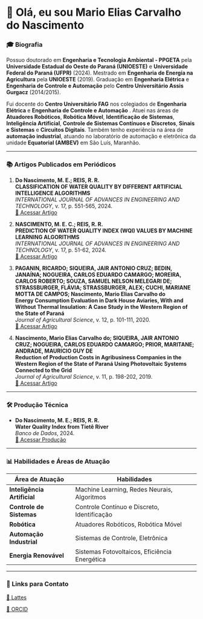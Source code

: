 # 👋 Olá, eu sou Mario Elias Carvalho do Nascimento

### 🎓 Biografia
Possuo doutorado em **Engenharia e Tecnologia Ambiental - PPGETA** pela **Universidade Estadual do Oeste do Paraná (UNIOESTE)** e **Universidade Federal do Paraná (UFPR)** (2024). Mestrado em **Engenharia de Energia na Agricultura** pela **UNIOESTE** (2019). Graduação em **Engenharia Elétrica** e **Engenharia de Controle e Automação** pelo **Centro Universitário Assis Gurgacz** (2014/2015). 

Fui docente do **Centro Universitário FAG** nos colegiados de **Engenharia Elétrica** e **Engenharia de Controle e Automação** . Atuei nas áreas de **Atuadores Robóticos**, **Robótica Móvel**, **Identificação de Sistemas**, **Inteligência Artificial**, **Controle de Sistemas Contínuos e Discretos**, **Sinais e Sistemas** e **Circuitos Digitais**. Também tenho experiência na área de **automação industrial**, atuando no laboratório de automação e eletrônica da unidade **Equatorial (AMBEV)** em São Luís, Maranhão.

---

### 📚 Artigos Publicados em Periódicos

1. **Do Nascimento, M. E.; REIS, R. R.**  
   **CLASSIFICATION OF WATER QUALITY BY DIFFERENT ARTIFICIAL INTELLIGENCE ALGORITHMS**  
   *INTERNATIONAL JOURNAL OF ADVANCES IN ENGINEERING AND TECHNOLOGY*, v. 17, p. 551-565, 2024.  
   [🔗 Acessar Artigo](https://zenodo.org/records/14729465)

2. **NASCIMENTO, M. E. C.; REIS, R. R.**  
   **PREDICTION OF WATER QUALITY INDEX (WQI) VALUES BY MACHINE LEARNING ALGORITHMS**  
   *INTERNATIONAL JOURNAL OF ADVANCES IN ENGINEERING AND TECHNOLOGY*, v. 17, p. 51-62, 2024.  
   [🔗 Acessar Artigo](https://zenodo.org/records/10862055)

3. **PAGANIN, RICARDO; SIQUEIRA, JAIR ANTONIO CRUZ; BEDIN, JANAÍNA; NOGUEIRA, CARLOS EDUARDO CAMARGO; MOREIRA, CARLOS ROBERTO; SOUZA, SAMUEL NELSON MELEGARI DE; STRASSBURGER, FLÁVIA; STRASSBURGER, ALEX; CUCHI, MARIANE MOTTA DE CAMPOS; Nascimento, Mario Elias Carvalho do**  
   **Energy Consumption Evaluation in Dark House Aviaries, With and Without Thermal Insulation: A Case Study in the Western Region of the State of Paraná**  
   *Journal of Agricultural Science*, v. 12, p. 101-111, 2020.  
   [🔗 Acessar Artigo](https://www.ccsenet.org/journal/index.php/jas/article/view/0/42484)

4. **Nascimento, Mario Elias Carvalho do; SIQUEIRA, JAIR ANTONIO CRUZ; NOGUEIRA, CARLOS EDUARDO CAMARGO; PRIOR, MARITANE; ANDRADE, MAURICIO GUY DE**  
   **Reduction of Production Costs in Agribusiness Companies in the Western Region of the State of Paraná Using Photovoltaic Systems Connected to the Grid**  
   *Journal of Agricultural Science*, v. 11, p. 198-202, 2019.  
   [🔗 Acessar Artigo](https://www.ccsenet.org/journal/index.php/jas/article/view/0/39748)

---

### 🛠️ Produção Técnica

- **Do Nascimento, M. E.; REIS, R. R.**  
  **Water Quality Index from Tietê River**  
  *Banco de Dados*, 2024.  
  [🔗 Acessar Produção](https://zenodo.org/records/10357787)

---

### 📊 Habilidades e Áreas de Atuação

| Área de Atuação               | Habilidades                                      |
|-------------------------------|-------------------------------------------------|
| **Inteligência Artificial**    | Machine Learning, Redes Neurais, Algoritmos     |
| **Controle de Sistemas**       | Controle Contínuo e Discreto, Identificação     |
| **Robótica**                   | Atuadores Robóticos, Robótica Móvel             |
| **Automação Industrial**       | Sistemas de Controle, Eletrônica                |
| **Energia Renovável**          | Sistemas Fotovoltaicos, Eficiência Energética   |

---

### 📌 Links para Contato
[🔗 Lattes](http://lattes.cnpq.br/9119859634421930)

[🔗 ORCID](https://orcid.org/0000-0003-0961-5207)


